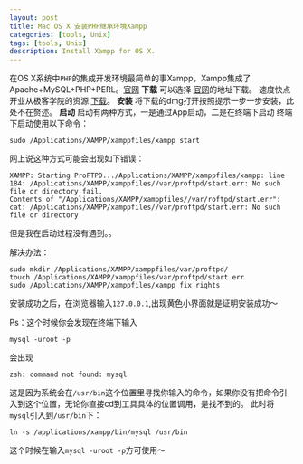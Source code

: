 ```yaml
---
layout: post
title: Mac OS X 安装PHP继承环境Xampp
categories: [tools, Unix]
tags: [tools, Unix]
description: Install Xampp for OS X.
---
```


在OS X系统中`PHP`的集成开发环境最简单的事Xampp，Xampp集成了Apache+MySQL+PHP+PERL。<a href="https://www.apachefriends.org">官网</a>
**下载**
    可以选择 <a href="https://www.apachefriends.org/zh_cn/download.html">官网</a>的地址下载。
    速度快点开业从极客学院的资源 <a href="http://www.jikexueyuan.com/resources/">下载</a>。
**安装**
    将下载的dmg打开按照提示一步一步安装，此处不在赘述。
**启动**
    启动有两种方式，一是通过App启动，二是在终端下启动
    终端下启动使用以下命令：

    sudo /Applications/XAMPP/xamppfiles/xampp start

网上说这种方式可能会出现如下错误：

    XAMPP: Starting ProFTPD.../Applications/XAMPP/xamppfiles/xampp: line 184: /Applications/XAMPP/xamppfiles//var/proftpd/start.err: No such file or directory fail.
    Contents of "/Applications/XAMPP/xamppfiles//var/roftpd/start.err":
    cat: /Applications/XAMPP/xamppfiles//var/proftpd/start.err: No such file or directory

但是我在启动过程没有遇到。。

解决办法：

    sudo mkdir /Applications/XAMPP/xamppfiles/var/proftpd/
    touch /Applications/XAMPP/xamppfiles/var/proftpd/start.err
    sudo /Applications/XAMPP/xamppfiles/xampp fix_rights

安装成功之后，在浏览器输入`127.0.0.1`,出现黄色小界面就是证明安装成功～

Ps：这个时候你会发现在终端下输入

    mysql -uroot -p

会出现

    zsh: command not found: mysql

这是因为系统会在`/usr/bin`这个位置里寻找你输入的命令，如果你没有把命令引入到这个位置，无论你直接cd到工具具体的位置调用，是找不到的。
此时将`mysql`引入到`/usr/bin`下：

    ln -s /applications/xampp/bin/mysql /usr/bin

这个时候在输入`mysql -uroot -p`方可使用～
